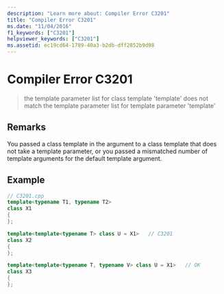 ```yaml
---
description: "Learn more about: Compiler Error C3201"
title: "Compiler Error C3201"
ms.date: "11/04/2016"
f1_keywords: ["C3201"]
helpviewer_keywords: ["C3201"]
ms.assetid: ec19cd64-1789-40a3-b2db-dff2852b9d98
---
```

# Compiler Error C3201

> the template parameter list for class template 'template' does not match the template parameter list for template parameter 'template'

## Remarks

You passed a class template in the argument to a class template that does not take a template parameter, or you passed a mismatched number of template arguments for the default template argument.

## Example

```cpp
// C3201.cpp
template<typename T1, typename T2>
class X1
{
};

template<template<typename T> class U = X1>   // C3201
class X2
{
};

template<template<typename T, typename V> class U = X1>   // OK
class X3
{
};
```
